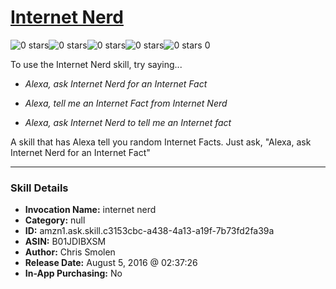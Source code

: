 # [Internet Nerd](http://alexa.amazon.com/#skills/amzn1.ask.skill.c3153cbc-a438-4a13-a19f-7b73fd2fa39a)
![0 stars](../../images/ic_star_border_black_18dp_1x.png)![0 stars](../../images/ic_star_border_black_18dp_1x.png)![0 stars](../../images/ic_star_border_black_18dp_1x.png)![0 stars](../../images/ic_star_border_black_18dp_1x.png)![0 stars](../../images/ic_star_border_black_18dp_1x.png) 0

To use the Internet Nerd skill, try saying...

* *Alexa, ask Internet Nerd for an Internet Fact*

* *Alexa, tell me an Internet Fact from Internet Nerd*

* *Alexa, ask Internet Nerd to tell me an Internet fact*

A skill that has Alexa tell you random Internet Facts. Just ask, "Alexa, ask Internet Nerd for an Internet Fact"

***

### Skill Details

* **Invocation Name:** internet nerd
* **Category:** null
* **ID:** amzn1.ask.skill.c3153cbc-a438-4a13-a19f-7b73fd2fa39a
* **ASIN:** B01JDIBXSM
* **Author:** Chris Smolen
* **Release Date:** August 5, 2016 @ 02:37:26
* **In-App Purchasing:** No
